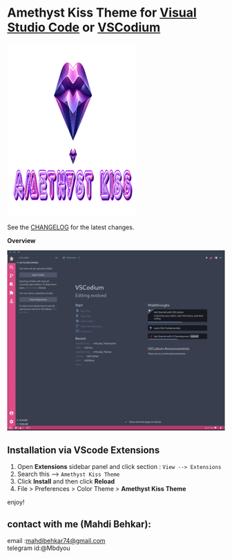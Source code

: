 # Amethyst Kiss Theme for [Visual Studio Code](http://code.visualstudio.com) or [VSCodium](https://vscodium.com/)

<img alt="icon" src="https://raw.githubusercontent.com/Behkar/amethyst_kiss_theme/master/images/amethyst-kiss.png" width="300px" height="400">


See the [CHANGELOG](CHANGELOG.md) for the latest changes.

**Overview**


<img alt="overview" src="https://raw.githubusercontent.com/Behkar/amethyst_kiss_theme/master/images/amethyst-kiss-gif.gif" />

## Installation via VScode Extensions

1. Open **Extensions** sidebar panel and click section :  `View --> Extensions`
2. Search this --> `Amethyst Kiss Theme`
3. Click **Install** and then click **Reload**
4. File > Preferences > Color Theme > **Amethyst Kiss Theme**


enjoy!

## contact with me (Mahdi Behkar):
email :mahdibehkar74@gmail.com </br>
telegram id:@Mbdyou


